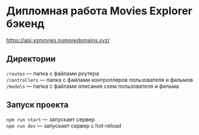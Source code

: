 # Дипломная работа Movies Explorer бэкенд

https://api.vsmovies.nomoredomains.xyz/

## Директории

`/routes` — папка с файлами роутера  
`/controllers` — папка с файлами контроллеров пользователя и фильмов  
`/models` — папка с файлами описания схем пользователя и фильма

## Запуск проекта

`npm run start` — запускает сервер  
`npm run dev` — запускает сервер с hot-reload
